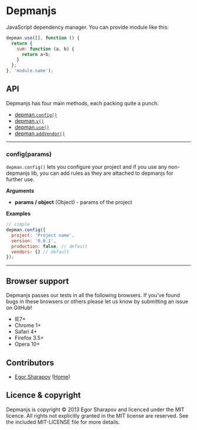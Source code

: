 # Depmanjs
JavaScript dependency manager. You can provide module like this:

```js
depman.use([], function () {
  return {
    sum: function (a, b) {
      return a+b;
    }
  };
}, 'module.name');
```

## API

Depmanjs has four main methods, each packing quite a punch.

  * <a href="#config">depman.<code>config()</code></a>
  * <a href="#v">depman.<code>v()</code></a>
  * <a href="#use">depman.<code>use()</code></a>
  * <a href="#addVendor">depman.<code>addVendor()</code></a>

--------------------------------------------------------
<a name="config"></a>
### config(params)
<code>depman.config()</code> lets you configure your project and if you use any non-depmanjs lib, you can add rules as they are attached to depmanjs for further use.

**Arguments**

  * **params / object** (Object) - params of the project

**Examples**

```js
// simple
depman.config({
  project: 'Project name',
  version: '0.0.1',
  production: false, // default
  vendors: {} // default
});
```
--------------------------------------------------------

## Browser support

Depmanjs passes our tests in all the following browsers. If you've found bugs in these browsers or others please let us know by submitting an issue on GitHub!

  - IE7+
  - Chrome 1+
  - Safari 4+
  - Firefox 3.5+
  - Opera 10+

## Contributors

  * [Egor Sharapov](https://github.com/egych/depmanjs/commits/master?author=egych) ([Home](http://egorshar.ru))

## Licence & copyright

Depmanjs is copyright &copy; 2013 Egor Sharapov and licenced under the MIT licence. All rights not explicitly granted in the MIT license are reserved. See the included MIT-LICENSE file for more details.
